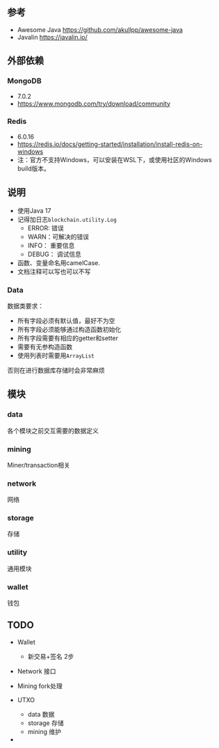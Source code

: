 
## 参考

- Awesome Java
  https://github.com/akullpp/awesome-java
- Javalin
  https://javalin.io/

## 外部依赖

### MongoDB

- 7.0.2
- https://www.mongodb.com/try/download/community

### Redis

- 6.0.16
- https://redis.io/docs/getting-started/installation/install-redis-on-windows
- 注：官方不支持Windows，可以安装在WSL下，或使用社区的Windows build版本。

## 说明

- 使用Java 17
- 记得加日志`blockchain.utility.Log`
  - ERROR: 错误
  - WARN：可解决的错误
  - INFO： 重要信息
  - DEBUG： 调试信息
- 函数、变量命名用camelCase.
- 文档注释可以写也可以不写

### Data

数据类要求：
- 所有字段必须有默认值，最好不为空
- 所有字段必须能够通过构造函数初始化
- 所有字段需要有相应的getter和setter
- 需要有无参构造函数
- 使用列表时需要用`ArrayList`

否则在进行数据库存储时会非常麻烦

## 模块

### data

各个模块之前交互需要的数据定义

### mining

Miner/transaction相关

### network

网络

### storage

存储

### utility

通用模块

### wallet

钱包

## TODO

- Wallet
  - 新交易+签名 2步

- Network 接口

- Mining fork处理

- UTXO
  - data 数据
  - storage 存储
  - mining 维护
- 
